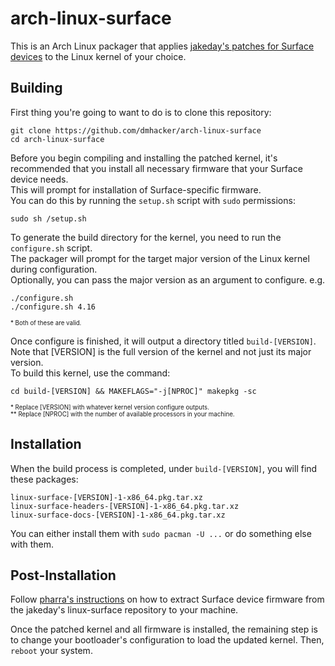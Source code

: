 # arch-linux-surface

This is an Arch Linux packager that applies 
[jakeday's patches for Surface devices](https://github.com/jakeday/linux-surface) 
to the Linux kernel of your choice. 

## Building

First thing you're going to want to do is to clone this repository:

```
git clone https://github.com/dmhacker/arch-linux-surface
cd arch-linux-surface
```

Before you begin compiling and installing the patched kernel, it's recommended that you 
install all necessary firmware that your Surface device needs.<br>
This will prompt for installation of Surface-specific firmware.<br> 
You can do this by running the `setup.sh` script with `sudo` permissions:

```
sudo sh /setup.sh
```

To generate the build directory for the kernel, you need to run the `configure.sh` script.<br>
The packager will prompt for the target major version of the Linux kernel during configuration.<br>
Optionally, you can pass the major version as an argument to configure. e.g.

```
./configure.sh 
./configure.sh 4.16
```

<sup><sub>\* Both of these are valid.</sub></sup>

Once configure is finished, it will output a directory titled `build-[VERSION]`.<br>
Note that [VERSION] is the full version of the kernel and not just its major version.<br>
To build this kernel, use the command: 

```
cd build-[VERSION] && MAKEFLAGS="-j[NPROC]" makepkg -sc
```

<sup><sub>\* Replace [VERSION] with whatever kernel version configure outputs.<br></sub></sup>
<sup><sub>\*\* Replace [NPROC] with the number of available processors in your machine.</sub></sup>

## Installation

When the build process is completed, under `build-[VERSION]`, you will find these packages:
```
linux-surface-[VERSION]-1-x86_64.pkg.tar.xz
linux-surface-headers-[VERSION]-1-x86_64.pkg.tar.xz
linux-surface-docs-[VERSION]-1-x86_64.pkg.tar.xz
```
You can either install them with `sudo pacman -U ...` or do something else with them.

## Post-Installation

Follow [pharra's instructions](https://github.com/pharra/linux-surface) on how to extract
Surface device firmware from the jakeday's linux-surface repository to your machine. 

Once the patched kernel and all firmware is installed, the remaining step is 
to change your bootloader's configuration to load the updated kernel. Then, `reboot` your system.
